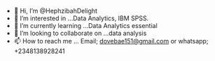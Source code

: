 - 👋 Hi, I’m @HephzibahDelight
- 👀 I’m interested in ...Data Analytics, IBM SPSS.
- 🌱 I’m currently learning ...Data Analytics essential 
- 💞️ I’m looking to collaborate on ...data analysis 
- 📫 How to reach me ... Email; dovebae151@gmail.com or whatsapp; +2348138928241

<!---
HephzibahDelight/HephzibahDelight is a ✨ special ✨ repository because its `README.md` (this file) appears on your GitHub profile.
You can click the Preview link to take a look at your changes.
--->
